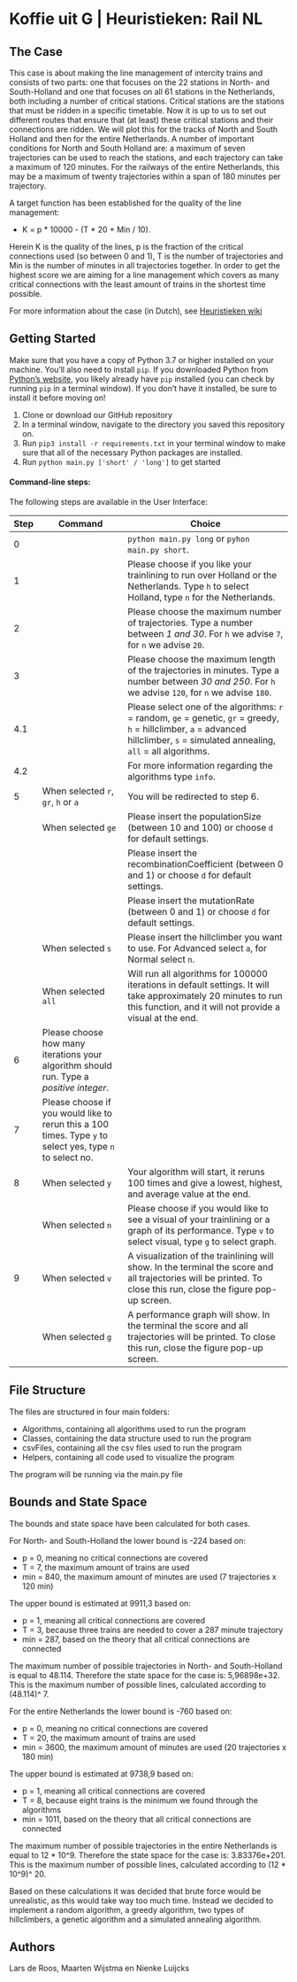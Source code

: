 # Koffie uit G | Heuristieken: Rail NL 

## The Case
This case is about making the line management of intercity trains and consists of two parts: one that focuses on the 22 stations in North- and South-Holland and one that focuses on all 61 stations in the Netherlands, both including a number of critical stations. Critical stations are the stations that must be ridden in a specific timetable. Now it is up to us to set out different routes that ensure that (at least) these critical stations and their connections are ridden. We will plot this for the tracks of North and South Holland and then for the entire Netherlands. A number of important conditions for North and South Holland are: a maximum of seven trajectories can be used to reach the stations, and each trajectory can take a maximum of 120 minutes. For the railways of the entire Netherlands, this may be a maximum of twenty trajectories within a span of 180 minutes per trajectory.

A target function has been established for the quality of the line management: 
- K = p * 10000 - (T * 20 + Min / 10).

Herein K is the quality of the lines, p is the fraction of the critical connections used (so between 0 and 1), T is the number of trajectories and Min is the number of minutes in all trajectories together. In order to get the highest score we are aiming for a line management which covers as many critical connections with the least amount of trains in the shortest time possible. 

For more information about the case (in Dutch), see [Heuristieken wiki](http://heuristieken.nl/wiki/index.php?title=RailNL)

## Getting Started
Make sure that you have a copy of Python 3.7 or higher installed on your machine. You’ll also need to install `pip`. If you downloaded Python from [Python’s website](https://www.python.org/downloads/), you likely already have `pip` installed (you can check by running `pip` in a terminal window). If you don’t have it installed, be sure to install it before moving on!
1. Clone or download our GitHub repository 
2. In a terminal window, navigate to the directory you saved this repository on.
3. Run `pip3 install -r requirements.txt` in your terminal window to make sure that all of the necessary Python packages are installed.
4. Run `python main.py ['short' / 'long']` to get started

#### Command-line steps:

The following steps are available in the User Interface:

| Step | Command | Choice|
|--------|---------|---------------------|
| 0 |  |`python main.py long` or `pyhon main.py short`. |
| 1 |  |Please choose if you like your trainlining to run over Holland or the Netherlands. Type `h` to select Holland, type `n` for the Netherlands. |
| 2 |  |Please choose the maximum number of trajectories. Type a number between *1 and 30*. For `h` we advise `7`, for `n` we advise `20`.|
| 3 |  |Please choose the maximum length of the trajectories in minutes. Type a number between *30 and 250*. For `h` we advise `120`, for `n` we advise `180`.|
| 4.1 |  |Please select one of the algorithms: `r` = random, `ge` = genetic, `gr` = greedy, `h` = hillclimber, `a` = advanced hillclimber, `s` = simulated annealing, `all` = all algorithms. |
| 4.2 |  |For more information regarding the algorithms type `info`. |
| 5 | When selected `r`, `gr`, `h` or `a` | You will be redirected to step 6. |
|  | When selected `ge` | Please insert the populationSize (between 10 and 100) or choose `d` for default settings. |
|  |  | Please insert the recombinationCoefficient (between 0 and 1) or choose `d` for default settings. | 
|  |  | Please insert the mutationRate (between 0 and 1) or choose `d` for default settings. |
|  | When selected `s` | Please insert the hillclimber you want to use. For Advanced select `a`, for Normal select `n`. |
|  | When selected `all` |  Will run all algorithms for 100000 iterations in default settings. It will take approximately 20 minutes to run this function, and it will not provide a visual at the end. |
| 6 | Please choose how many iterations your algorithm should run. Type a *positive integer*. |
| 7 | Please choose if you would like to rerun this a 100 times. Type `y` to select yes, type `n` to select no. |
| 8 | When selected `y` | Your algorithm will start, it reruns 100 times and give a lowest, highest, and average value at the end. |
|  | When selected `n` | Please choose if you would like to see a visual of your trainlining or a graph of its performance. Type `v` to select visual, type `g` to select graph. |
| 9 | When selected `v` | A visualization of the trainlining will show. In the terminal the score and all trajectories will be printed. To close this run, close the figure pop-up screen.
|  | When selected `g` | A performance graph will show. In the terminal the score and all trajectories will be printed. To close this run, close the figure pop-up screen. |

## File Structure
The files are structured in four main folders:
- Algorithms, containing all algorithms used to run the program
- Classes, containing the data structure used to run the program
- csvFiles, containing all the csv files used to run the program
- Helpers,  containing all code used to visualize the program

The program will be running via the main.py file

## Bounds and State Space
The bounds and state space have been calculated for both cases. 

For North- and South-Holland the lower bound is -224 based on:
- p = 0, meaning no critical connections are covered
- T = 7, the maximum amount of trains are used
- min = 840, the maximum amount of minutes are used (7 trajectories x 120 min)

The upper bound is estimated at 9911,3 based on:
- p = 1, meaning all critical connections are covered
- T = 3, because three trains are needed to cover a 287 minute trajectory
- min = 287,  based on the theory that all critical connections are connected

The maximum number of possible trajectories in North- and South-Holland is equal to 48.114. Therefore the state space for the case is: 5,96898e+32. This is the maximum number of possible lines, calculated according to (48.114)^ 7. 


For the entire Netherlands the lower bound is -760 based on:
- p = 0, meaning no critical connections are covered
- T = 20, the maximum amount of trains are used
- min = 3600,  the maximum amount of minutes are used (20 trajectories x 180 min)

The upper bound is estimated at 9738,9 based on:
- p = 1, meaning all critical connections are covered
- T = 8, because eight trains is the minimum we found through the algorithms
- min = 1011, based on the theory that all critical connections are connected

The maximum number of possible trajectories in the entire Netherlands is equal to 12 * 10^9. Therefore the state space for the case is: 3.83376e+201. This is the maximum number of possible lines, calculated according to (12 * 10^9)^ 20. 

Based on these calculations it was decided that brute force would be unrealistic, as this would take way too much time. Instead we decided to implement a random algorithm, a greedy algorithm, two types of hillclimbers, a genetic algorithm and a simulated annealing algorithm.

## Authors
Lars de Roos, Maarten Wijstma en Nienke Luijcks
